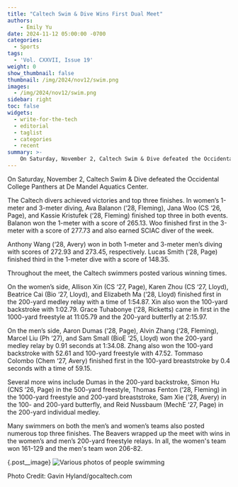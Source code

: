 ```yaml
---
title: "Caltech Swim & Dive Wins First Dual Meet"
authors:
    - Emily Yu
date: 2024-11-12 05:00:00 -0700
categories:
  - Sports
tags:
  - 'Vol. CXXVII, Issue 19'
weight: 0
show_thumbnail: false
thumbnail: /img/2024/nov12/swim.png
images:
  - /img/2024/nov12/swim.png
sidebar: right
toc: false
widgets:
  - write-for-the-tech
  - editorial
  - taglist
  - categories
  - recent
summary: >-
    On Saturday, November 2, Caltech Swim & Dive defeated the Occidental College Panthers at De Mandel Aquatics Center.
---
```


On Saturday, November 2, Caltech Swim & Dive defeated the Occidental College Panthers at De Mandel Aquatics Center.

The Caltech divers achieved victories and top three finishes. In women’s 1-meter and 3-meter diving, Ava Balanon (‘28, Fleming), Jana Woo (CS ‘26, Page), and Kassie Kristufek (‘28, Fleming) finished top three in both events. Balanon won the 1-meter with a score of 265.13. Woo finished first in the 3-meter with a score of 277.73 and also earned SCIAC diver of the week.

Anthony Wang (‘28, Avery) won in both 1-meter and 3-meter men’s diving with scores of 272.93 and 273.45, respectively. Lucas Smith (‘28, Page) finished third in the 1-meter dive with a score of 148.35.

Throughout the meet, the Caltech swimmers posted various winning times.

On the women’s side, Allison Xin (CS ‘27, Page), Karen Zhou (CS ‘27, Lloyd), Beatrice Cai (Bio ‘27, Lloyd), and Elizabeth Ma (‘28, Lloyd) finished first in the 200-yard medley relay with a time of 1:54.87. Xin also won the 100-yard backstroke with 1:02.79. Grace Tuhabonye (‘28, Ricketts) came in first in the 1000-yard freestyle at 11:05.79 and the 200-yard butterfly at 2:15.97.

On the men’s side, Aaron Dumas (‘28, Page), Alvin Zhang (‘28, Fleming), Marcel Liu (Ph ‘27), and Sam Small (BioE ‘25, Lloyd) won the 200-yard medley relay by 0.91 seconds at 1:34.08. Zhang also won the 100-yard backstroke with 52.61 and 100-yard freestyle with 47.52. Tommaso Colombo (Chem ‘27, Avery) finished first in the 100-yard breaststroke by 0.4 seconds with a time of 59.15.

Several more wins include Dumas in the 200-yard backstroke, Simon Hu (CNS ‘26, Page) in the 500-yard freestyle, Thomas Fenton (‘28, Fleming) in the 1000-yard freestyle and 200-yard breaststroke, Sam Xie (‘28, Avery) in the 100- and 200-yard butterfly, and Reid Nussbaum (MechE ‘27, Page) in the 200-yard individual medley.

Many swimmers on both the men’s and women’s teams also posted numerous top three finishes. The Beavers wrapped up the meet with wins in the women’s and men’s 200-yard freestyle relays. In all, the women's team won 161-129 and the men's team won 206-82.

{.post__image}
![Various photos of people swimming](/img/2024/nov12/swim.png)

Photo Credit: Gavin Hyland/gocaltech.com